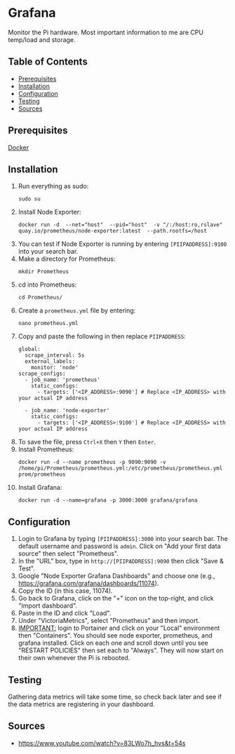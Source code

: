 # Grafana

Monitor the Pi hardware. Most important information to me are CPU temp/load and storage.

## Table of Contents

- [Prerequisites](#prerequisites)
- [Installation](#installation)
- [Configuration](#configuration)
- [Testing](#testing)
- [Sources](#sources)

## Prerequisites

[Docker](/Pi-Guide/Docker.md)

## Installation

1. Run everything as sudo:
   ```
   sudo su
   ```
2. Install Node Exporter:
   ```
   docker run -d  --net="host"  --pid="host"  -v "/:/host:ro,rslave"  quay.io/prometheus/node-exporter:latest  --path.rootfs=/host
   ```
3. You can test if Node Exporter is running by entering `[PIIPADDRESS]:9100` into your search bar.
4. Make a directory for Prometheus:
   ```
   mkdir Prometheus
   ```
5. cd into Prometheus:
   ```
   cd Prometheus/
   ```
6. Create a `prometheus.yml` file by entering:
   ```
   nano prometheus.yml
   ```
7. Copy and paste the following in then replace `PIIPADDRESS`:
   ```
   global:
     scrape_interval: 5s
     external_labels:
       monitor: 'node'
   scrape_configs:
     - job_name: 'prometheus'
       static_configs:
         - targets: ['<IP_ADDRESS>:9090'] # Replace <IP_ADDRESS> with your actual IP address
   
     - job_name: 'node-exporter'
       static_configs:
         - targets: ['<IP_ADDRESS>:9100'] # Replace <IP_ADDRESS> with your actual IP address
   ```
8. To save the file, press `Ctrl+X` then `Y` then `Enter`.
9. Install Prometheus:
   ```
   docker run -d --name prometheus -p 9090:9090 -v /home/pi/Prometheus/prometheus.yml:/etc/prometheus/prometheus.yml prom/prometheus
   ```
10. Install Grafana:
    ```
    docker run -d --name=grafana -p 3000:3000 grafana/grafana
    ```

## Configuration

1. Login to Grafana by typing `[PIIPADDRESS]:3000` into your search bar. The default username and password is `admin`. Click on "Add your first data source" then select "Prometheus".
2. In the "URL" box, type in `http://[PIIPADDRESS]:9090` then click "Save & Test".
3. Google "Node Exporter Grafana Dashboards" and choose one (e.g., https://grafana.com/grafana/dashboards/11074).
4. Copy the ID (in this case, 11074).
5. Go back to Grafana, click on the "+" icon on the top-right, and click "Import dashboard".
6. Paste in the ID and click "Load".
7. Under "VictoriaMetrics", select "Prometheus" and then import.
8. <ins>IMPORTANT:</ins> login to Portainer and click on your "Local" environment then "Containers". You should see node exporter, prometheus, and grafana installed. Click on each one and scroll down until you see "RESTART POLICIES" then set each to "Always". They will now start on their own whenever the Pi is rebooted.

## Testing

Gathering data metrics will take some time, so check back later and see if the data metrics are registering in your dashboard.

## Sources

- https://www.youtube.com/watch?v=83LWo7h_hvs&t=54s

